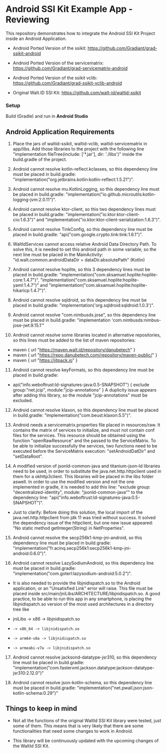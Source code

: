 # Android SSI Kit Example App - Reviewing

This repository demonstrates how to integrate the Android SSI Kit Project inside an Android Application.

- Android Ported Version of the ssikit: https://github.com/Gradiant/grad-ssikit-android
- Android Ported Version of the servicematrix: https://github.com/Gradiant/grad-servicematrix-android
- Android Ported Version of the ssikit vclib: https://github.com/Gradiant/grad-ssikit-vclib-android

- Original Walt.ID SSI Kit: https://github.com/walt-id/waltid-ssikit 

### Setup

Build (Gradle) and run in **Android Studio**

## Android Application Requirements

1. Place the jars of waltid-ssikit, waltid-vclib, waltid-servicematrix in app/libs. Add those libraries to the project with the following line "implementation fileTree(include: ['*.jar'], dir: './libs')" inside the build.gradle of the project.

2. Android cannot resolve kotlin-reflect.kclasses, so this dependency line must be placed in build.gradle: "implementation("org.jetbrains.kotlin:kotlin-reflect:1.5.21")".

3. Android cannot resolve mu.KotlinLogging, so this dependency line must be placed in build.gradle: "implementation("io.github.microutils:kotlin-logging-jvm:2.0.11")".

4. Android cannot resolve ktor-client, so this two dependency lines must be placed in build.gradle: "implementation("io.ktor:ktor-client-cio:1.6.3")" and "implementation("io.ktor:ktor-client-serialization:1.6.3")".

5. Android cannot resolve TinkConfig, so this dependency line must be placed in build.gradle: "api("com.google.crypto.tink:tink:1.6.1")".

6. WaltIdServices cannot access relative Android Data Directory Path. To solve this, it is needed to set this android path in some variable, so the next line must be placed in the MainActivity: "id.walt.common.androidDataDir = dataDir.absolutePath" (Kotlin)

7. Android cannot resolve hoplite, so this 3 dependency lines must be placed in build.gradle: "implementation("com.sksamuel.hoplite:hoplite-core:1.4.7")", "implementation("com.sksamuel.hoplite:hoplite-yaml:1.4.7")" and "implementation("com.sksamuel.hoplite:hoplite-hikaricp:1.4.7")".

8. Android cannot resolve sqldroid, so this dependency line must be placed in build.gradle: "implementation('org.sqldroid:sqldroid:1.0.3')".

9. Android cannot resolve "com.nimbusds.jose", so this dependency line must be placed in build.gradle: "implementation 'com.nimbusds:nimbus-jose-jwt:9.15.1'"

10. Android cannot resolve some libraries located in alternative repositories, so this lines must be added to the list of maven repositories: 
* maven {
    url "https://maven.walt.id/repository/danubetech"
}
* maven {
    url "https://repo.danubetech.com/repository/maven-public/"
}
* maven {
    url "https://jitpack.io"
}

11. Android cannot resolve keyFormats, so this dependency line must be placed in build.gradle:
* api("info.weboftrust:ld-signatures-java:0.5-SNAPSHOT") {
        exclude group:"net.jcip", module:"jcip-annotations"
    }
A duplicity issue appears after adding this library, so the module "jcip-annotations" must be excluded.

12. Android cannot resolve klaxon, so this dependency line must be placed in build.gradle: "implementation("com.beust:klaxon:5.5")".

13. Android needs a servicematrix.properties file placed in resources/raw. It contains the matrix of services to initialize, and must not contain conf files for the services. This resource should be obtained using the function "openRawResource" and the passed to the ServiceMatrix. To be able to initialize successfully the services, two functions need to be executed before the ServiceMatrix execution: "setAndroidDatDir" and "setDataRoot".

14. A modified version of jsonld-common-java and titanium-json-ld libraries need to be used, in order to substitute the java.net.http.httpclient used in them for a okhttp3client. This libraries will be placed in the libs folder aswell. In order to use the modified version and not the one implemented in gradle, it is needed to add this line: "exclude group: "decentralized-identity", module: "jsonld-common-java"" to the dependency line: "api("info.weboftrust:ld-signatures-java:0.5-SNAPSHOT")".
* Just to clarify: Before doing this solution, the local import of the java.net.http.httpclient from jdk 11 was tried without success. It solved the dependency issue of the httpclient, but one new issue appeared: "No static method getInteger(String) in NetProperties".

15. Android cannot resolve the secp256k1-kmp-jni-android, so this dependency line must be placed in build.gradle: "implementation("fr.acinq.secp256k1:secp256k1-kmp-jni-android:0.6.0")".

16. Android cannot resolve LazySodiumAndroid, so this dependency line must be placed in build.gradle: "implementation("com.goterl:lazysodium-android:5.0.2")".
* It is also needed to provide the libjnidispatch.so to the Android application, or an "Unsatisfied Link" error will raise. This file must be placed inside src/main/jniLibs/ARCHITECTURE/libjnidispatch.so. A good practice, to be able to run this app in any smartphone, is placing the libjnidispatch.so version of the most used architectures in a directory tree like
- jniLibs -> x86 -> libjnidispatch.so
-	  -> x86_64 -> libjnidispatch.so
-	  -> arm64-v8a -> libjnidispatch.so
-	  -> armeabi-v7a -> libjnidispatch.so

17. Android cannot resolve jacksond-datatype-jsr310, so this dependency line must be placed in build.gradle: "implementation("com.fasterxml.jackson.datatype:jackson-datatype-jsr310:2.12.0")"

18. Android cannot resolve json-kotlin-schema, so this dependency line must be placed in build.gradle: "implementation("net.pwall.json:json-kotlin-schema:0.29")"

## Things to keep in mind

- Not all the functions of the original WaltId SSI Kit library were tested, just some of them. This means that is very likely that there are some functionalities that need some changes to work in Android. 

- This library will be continuously updated with the upcoming changes of the WaltId SSI Kit.
